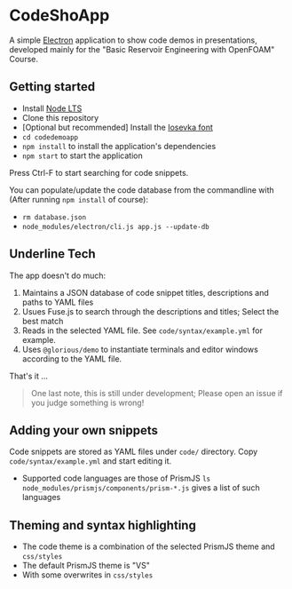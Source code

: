 # CodeShoApp

A simple [Electron](http://electron.atom.io) application to show code demos
in presentations, developed mainly for the "Basic Reservoir Engineering with OpenFOAM"
Course.

## Getting started

- Install [Node LTS](https://nodejs.org)
- Clone this repository
- [Optional but recommended] Install the [Iosevka font](https://github.com/be5invis/Iosevka)
- `cd codedemoapp`
- `npm install` to install the application's dependencies
- `npm start` to start the application

Press Ctrl-F to start searching for code snippets.

You can populate/update the code database from the commandline with 
(After running `npm install` of course):
- ``rm database.json``
- ``node_modules/electron/cli.js app.js --update-db``

## Underline Tech

The app doesn't do much:

1. Maintains a JSON database of code snippet titles, descriptions and paths to YAML files
2. Usues Fuse.js to search through the descriptions and titles; Select the best match
3. Reads in the selected YAML file. See ``code/syntax/example.yml`` for example.
4. Uses ``@glorious/demo`` to instantiate terminals and editor windows according to the YAML file.

That's it ...

> One last note, this is still under development; Please open an issue if you judge something
> is wrong!

## Adding your own snippets

Code snippets are stored as YAML files under `code/` directory. Copy ``code/syntax/example.yml`` and
start editing it.

- Supported code languages are those of PrismJS
``ls node_modules/prismjs/components/prism-*.js`` gives a list of such languages

## Theming and syntax highlighting

- The code theme is a combination of the selected PrismJS theme and `css/styles`
- The default PrismJS theme is "VS"
- With some overwrites in `css/styles`
